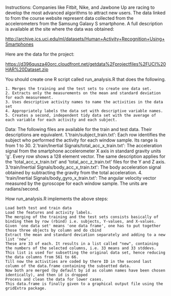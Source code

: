 Instructions:
Companies like Fitbit, Nike, and Jawbone Up are racing to develop the most advanced algorithms to attract new users. The data linked to from the course website represent data collected from the accelerometers from the Samsung Galaxy S smartphone. A full description is available at the site where the data was obtained:

http://archive.ics.uci.edu/ml/datasets/Human+Activity+Recognition+Using+Smartphones

Here are the data for the project:

https://d396qusza40orc.cloudfront.net/getdata%2Fprojectfiles%2FUCI%20HAR%20Dataset.zip

 You should create one R script called run_analysis.R that does the following. 

    1. Merges the training and the test sets to create one data set.
    2. Extracts only the measurements on the mean and standard deviation for each measurement. 
    3. Uses descriptive activity names to name the activities in the data set
    4. Appropriately labels the data set with descriptive variable names. 
    5. Creates a second, independent tidy data set with the average of each variable for each activity and each subject.
    
Data: 
The following files are available for the train and test data. Their descriptions are equivalent.
1.'train/subject_train.txt': Each row identifies the subject who performed the activity for each window sample. Its range is from 1 to 30.
2.'train/Inertial Signals/total_acc_x_train.txt': The acceleration signal from the smartphone accelerometer X axis in standard gravity units 'g'. Every row shows a 128 element vector. The same description applies for the 'total_acc_x_train.txt' and 'total_acc_z_train.txt' files for the Y and Z axis.
3.'train/Inertial Signals/body_acc_x_train.txt': The body acceleration signal obtained by subtracting the gravity from the total acceleration.
4. 'train/Inertial Signals/body_gyro_x_train.txt': The angular velocity vector measured by the gyroscope for each window sample. The units are radians/second.



How run_analysis.R implements the above steps:

    Load both test and train data
    Load the features and activity labels.
    The merging of the training and the test sets consists basically of binding them by row (rbind) i.e. subjects, Y-values, and X-values. 
    Given 'one data set' means 'one data frame', one has to put together those three objects by column and do cbind
    Extract the mean and standard deviation separately and adding to a new list 'new'.
    These are 33 of each. It results in a list called "new", containing the numbers of the selected columns, i.e. 33 means and 33 stddevs. This list is used for subsetting the original data set, hence reducing the data columns from 561 to 66.
    Till now the activities are coded by there ID in the second last column of the data.frame containing the subsetted data.
    Now both are merged (by default by id as column names have been chosen identically), and then id is dropped
    Process and clean the data for lower cases. 
    This data.frame is finally given to a graphical output file using the gridExtra package.
